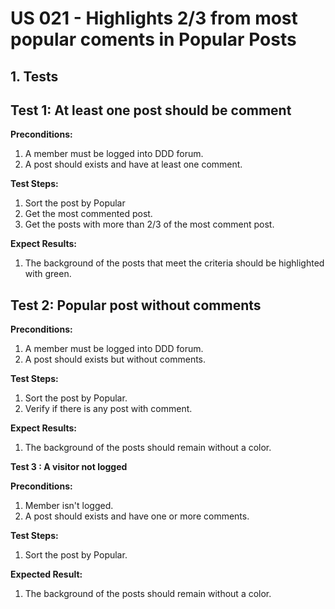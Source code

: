 # US 021 - Highlights 2/3 from most popular coments in Popular Posts
 
## 1. Tests
 
## Test 1: At least one post should be comment
 
**Preconditions:**
 
1. A member must be logged into DDD forum.
2. A post should exists and have at least one comment.
 
**Test Steps:**
 
1. Sort the post by Popular
2. Get the most commented post.
3. Get the posts with more than 2/3 of the most comment  post.
 
**Expect Results:**
 
1. The background of the posts that meet the criteria should be highlighted with green.
 
## Test 2: Popular post without comments
 
**Preconditions:**
 
1. A member must be logged into DDD forum.
2. A post should exists but without comments.
 
**Test Steps:**
 
1. Sort the post by Popular.
2. Verify if there is any post with comment.
 
 
**Expect Results:**
 
1. The background of the posts should remain without a color.
 
**Test 3 : A visitor not logged**
 
**Preconditions:**
 
1. Member isn't logged.
2. A post should exists and have one or more comments.
 
**Test Steps:**
 
1. Sort the post by Popular.
 
**Expected Result:**
 
1. The background of the posts should remain without a color.